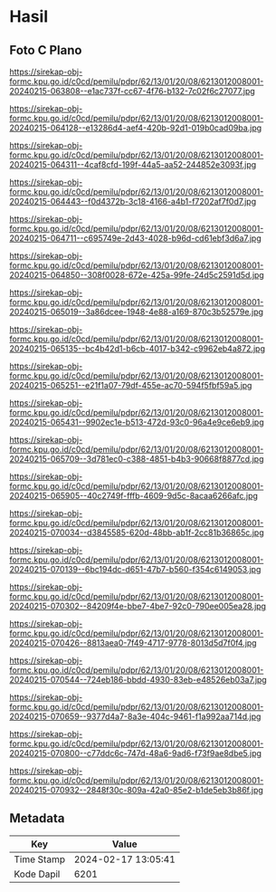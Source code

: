 # Hasil

## Foto C Plano

https://sirekap-obj-formc.kpu.go.id/c0cd/pemilu/pdpr/62/13/01/20/08/6213012008001-20240215-063808--e1ac737f-cc67-4f76-b132-7c02f6c27077.jpg

https://sirekap-obj-formc.kpu.go.id/c0cd/pemilu/pdpr/62/13/01/20/08/6213012008001-20240215-064128--e13286d4-aef4-420b-92d1-019b0cad09ba.jpg

https://sirekap-obj-formc.kpu.go.id/c0cd/pemilu/pdpr/62/13/01/20/08/6213012008001-20240215-064311--4caf8cfd-199f-44a5-aa52-244852e3093f.jpg

https://sirekap-obj-formc.kpu.go.id/c0cd/pemilu/pdpr/62/13/01/20/08/6213012008001-20240215-064443--f0d4372b-3c18-4166-a4b1-f7202af7f0d7.jpg

https://sirekap-obj-formc.kpu.go.id/c0cd/pemilu/pdpr/62/13/01/20/08/6213012008001-20240215-064711--c695749e-2d43-4028-b96d-cd61ebf3d6a7.jpg

https://sirekap-obj-formc.kpu.go.id/c0cd/pemilu/pdpr/62/13/01/20/08/6213012008001-20240215-064850--308f0028-672e-425a-99fe-24d5c2591d5d.jpg

https://sirekap-obj-formc.kpu.go.id/c0cd/pemilu/pdpr/62/13/01/20/08/6213012008001-20240215-065019--3a86dcee-1948-4e88-a169-870c3b52579e.jpg

https://sirekap-obj-formc.kpu.go.id/c0cd/pemilu/pdpr/62/13/01/20/08/6213012008001-20240215-065135--bc4b42d1-b6cb-4017-b342-c9962eb4a872.jpg

https://sirekap-obj-formc.kpu.go.id/c0cd/pemilu/pdpr/62/13/01/20/08/6213012008001-20240215-065251--e21f1a07-79df-455e-ac70-594f5fbf59a5.jpg

https://sirekap-obj-formc.kpu.go.id/c0cd/pemilu/pdpr/62/13/01/20/08/6213012008001-20240215-065431--9902ec1e-b513-472d-93c0-96a4e9ce6eb9.jpg

https://sirekap-obj-formc.kpu.go.id/c0cd/pemilu/pdpr/62/13/01/20/08/6213012008001-20240215-065709--3d781ec0-c388-4851-b4b3-90668f8877cd.jpg

https://sirekap-obj-formc.kpu.go.id/c0cd/pemilu/pdpr/62/13/01/20/08/6213012008001-20240215-065905--40c2749f-fffb-4609-9d5c-8acaa6266afc.jpg

https://sirekap-obj-formc.kpu.go.id/c0cd/pemilu/pdpr/62/13/01/20/08/6213012008001-20240215-070034--d3845585-620d-48bb-ab1f-2cc81b36865c.jpg

https://sirekap-obj-formc.kpu.go.id/c0cd/pemilu/pdpr/62/13/01/20/08/6213012008001-20240215-070139--6bc194dc-d651-47b7-b560-f354c6149053.jpg

https://sirekap-obj-formc.kpu.go.id/c0cd/pemilu/pdpr/62/13/01/20/08/6213012008001-20240215-070302--84209f4e-bbe7-4be7-92c0-790ee005ea28.jpg

https://sirekap-obj-formc.kpu.go.id/c0cd/pemilu/pdpr/62/13/01/20/08/6213012008001-20240215-070426--8813aea0-7f49-4717-9778-8013d5d7f0f4.jpg

https://sirekap-obj-formc.kpu.go.id/c0cd/pemilu/pdpr/62/13/01/20/08/6213012008001-20240215-070544--724eb186-bbdd-4930-83eb-e48526eb03a7.jpg

https://sirekap-obj-formc.kpu.go.id/c0cd/pemilu/pdpr/62/13/01/20/08/6213012008001-20240215-070659--9377d4a7-8a3e-404c-9461-f1a992aa714d.jpg

https://sirekap-obj-formc.kpu.go.id/c0cd/pemilu/pdpr/62/13/01/20/08/6213012008001-20240215-070800--c77ddc6c-747d-48a6-9ad6-f73f9ae8dbe5.jpg

https://sirekap-obj-formc.kpu.go.id/c0cd/pemilu/pdpr/62/13/01/20/08/6213012008001-20240215-070932--2848f30c-809a-42a0-85e2-b1de5eb3b86f.jpg


## Metadata

| Key        | Value               |
| ---------- | ------------------- |
| Time Stamp | 2024-02-17 13:05:41 |
| Kode Dapil | 6201                |



